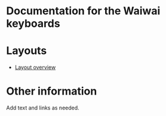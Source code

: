 # Documentation for the Waiwai keyboards


# Layouts

-   [Layout overview](layout.md)

# Other information

Add text and links as needed.
